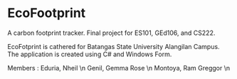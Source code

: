 # EcoFootprint
A carbon footprint tracker. Final project for ES101, GEd106, and CS222.

EcoFotprint is cathered for Batangas State University Alangilan Campus. The application is created using C# and Windows Form.

Members :
Eduria, Nheil \n
Genil, Gemma Rose \n
Montoya, Ram Greggor \n
